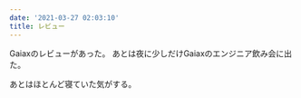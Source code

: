 ```yaml
---
date: '2021-03-27 02:03:10'
title: レビュー
---
```


Gaiaxのレビューがあった。
あとは夜に少しだけGaiaxのエンジニア飲み会に出た。

あとはほとんど寝ていた気がする。